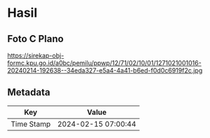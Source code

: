 # Hasil

## Foto C Plano

https://sirekap-obj-formc.kpu.go.id/a0bc/pemilu/ppwp/12/71/02/10/01/1271021001016-20240214-192638--34eda327-e5a4-4a41-b6ed-f0d0c6919f2c.jpg


## Metadata

| Key        | Value               |
| ---------- | ------------------- |
| Time Stamp | 2024-02-15 07:00:44 |



